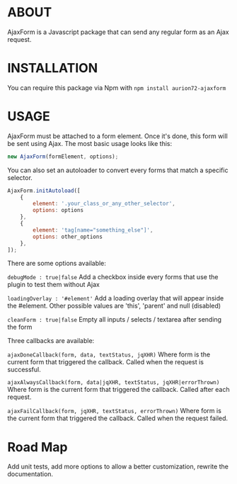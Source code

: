 # ABOUT
AjaxForm is a Javascript package that can send any regular form as an Ajax request.

# INSTALLATION
You can require this package via Npm with
`npm install aurion72-ajaxform`

# USAGE
AjaxForm must be attached to a form element. Once it's done, this form will be sent using Ajax. The most basic usage looks like this:

```js
new AjaxForm(formElement, options);
```

You can also set an autoloader to convert every forms that match a specific selector.
```js
AjaxForm.initAutoload([
    {
        element: '.your_class_or_any_other_selector',
        options: options
    },
    {
        element: 'tag[name="something_else"]',
        options: other_options
    },
]);
```

There are some options available:

`debugMode : true|false`
Add a checkbox inside every forms that use the plugin to test them without Ajax

`loadingOverlay : '#element'`
Add a loading overlay that will appear inside the #element. Other possible values are 'this', 'parent' and null (disabled)

`cleanForm : true|false`
Empty all inputs / selects / textarea after sending the form

Three callbacks are available:

`ajaxDoneCallback(form, data, textStatus, jqXHR)`
Where form is the current form that triggered the callback. Called when the request is successful.

`ajaxAlwaysCallback(form, data|jqXHR, textStatus, jqXHR|errorThrown)`
Where form is the current form that triggered the callback. Called after each request.

`ajaxFailCallback(form, jqXHR, textStatus, errorThrown)`
Where form is the current form that triggered the callback. Called when the request failed.

# Road Map
Add unit tests, add more options to allow a better customization, rewrite the documentation.
